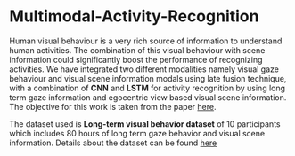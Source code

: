 # Multimodal-Activity-Recognition
Human visual behaviour is a very rich source of information to understand human activities. The
combination of this visual behaviour with scene information could significantly boost the performance
of recognizing activities. We have integrated two different modalities namely visual gaze behaviour and visual scene
information modals using late fusion technique, with a combination of **CNN** and **LSTM** for activity recognition by using long term gaze
information and egocentric view based visual scene information. The objective for this work is taken from the paper [here](https://perceptual.mpi-inf.mpg.de/files/2015/08/Steil_Ubicomp15.pdf).

The dataset used is **Long-term visual behavior dataset** of 10 participants which includes 80 hours of long term
gaze behavior and visual scene information. Details about the dataset can be found [here](https://www.mpi-inf.mpg.de/departments/computer-vision-and-multimodal-computing/research/human-activity-recognition/discovery-of-everyday-human-activities-from-long-term-visual-behaviour-using-topic-models/)
